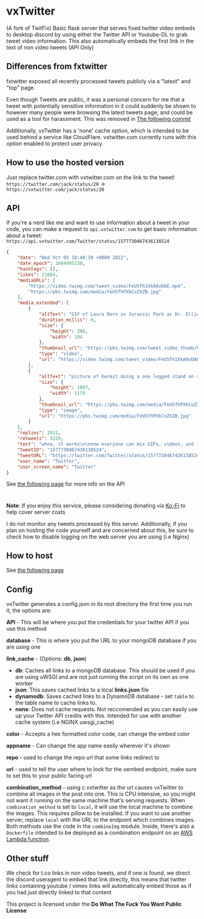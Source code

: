 # vxTwitter
(A fork of TwitFix)
Basic flask server that serves fixed twitter video embeds to desktop discord by using either the Twitter API or Youtube-DL to grab tweet video information. This also automatically embeds the first link in the text of non video tweets (API Only)

## Differences from fxtwitter
fxtwitter exposed all recently processed tweets publicly via a "latest" and "top" page.

Even though Tweets are public, it was a personal concern for me that a tweet with potentially sensitive information in it could suddenly be shown to however many people were browsing the latest tweets page, and could be used as a tool for harassment. This was removed in [The following commit](https://github.com/dylanpdx/BetterTwitFix/commit/87ba86ba502e73ddb370bd4e5b964548d3272400#diff-a11c36d9b2d53672d6b3d781dca5bef9129159947de66bc3ffaec5fab389d80cL115)

Additionally, vxTwitter has a 'none' cache option, which is intended to be used behind a service like CloudFlare. vxtwitter.com currently runs with this option enabled to protect user privacy. 
## How to use the hosted version

Just replace twitter.com with vxtwitter.com on the link to the tweet! `https://twitter.com/jack/status/20` -> `https://vxtwitter.com/jack/status/20`

## API
If you're a nerd like me and want to use information about a tweet in your code, you can make a request to `api.vxtwitter.com` to get basic information about a tweet:
`https://api.vxtwitter.com/Twitter/status/1577730467436138524`
```json
{
    "date": "Wed Oct 05 18:40:30 +0000 2022",
    "date_epoch": 1664995230,
    "hashtags": [],
    "likes": 21664,
    "mediaURLs": [
        "https://video.twimg.com/tweet_video/FeU5fh1XkA0vDAE.mp4",
        "https://pbs.twimg.com/media/FeU5fhPXkCoZXZB.jpg"
    ],
    "media_extended": [
        {
            "altText": "GIF of Laura Dern in Jurassic Park as Dr. Ellie Sattler taking off her sunglasses in shock",
            "duration_millis": 0,
            "size": {
                "height": 206,
                "width": 194
            },
            "thumbnail_url": "https://pbs.twimg.com/tweet_video_thumb/FeU5fh1XkA0vDAE.jpg",
            "type": "video",
            "url": "https://video.twimg.com/tweet_video/FeU5fh1XkA0vDAE.mp4"
        },
        {
            "altText": "picture of Kermit doing a one legged stand on a bicycle seat riding through the park",
            "size": {
                "height": 1007,
                "width": 1179
            },
            "thumbnail_url": "https://pbs.twimg.com/media/FeU5fhPXkCoZXZB.jpg",
            "type": "image",
            "url": "https://pbs.twimg.com/media/FeU5fhPXkCoZXZB.jpg"
        }
    ],
    "replies": 2911,
    "retweets": 3229,
    "text": "whoa, it works\n\nnow everyone can mix GIFs, videos, and images in one Tweet, available on iOS and Android https://t.co/LVVolAQPZi",
    "tweetID": "1577730467436138524",
    "tweetURL": "https://twitter.com/Twitter/status/1577730467436138524",
    "user_name": "Twitter",
    "user_screen_name": "Twitter"
}
```
See [the following page](https://github.com/dylanpdx/BetterTwitFix/blob/main/api.md) for more info on the API

#

**Note**: If you enjoy this service, please considering donating via [Ko-Fi](https://ko-fi.com/dylanpdx) to help cover server costs

I do not monitor any tweets processed by this server. Additionally, if you plan on hosting the code yourself and are concerned about this, be sure to check how to disable logging on the web server you are using (i.e Nginx)

## How to host
See [the following page](https://github.com/dylanpdx/BetterTwitFix/blob/main/hosting.md)

## Config

vxTwitter generates a config.json in its root directory the first time you run it, the options are:

**API** - This will be where you put the credentials for your twitter API if you use this method

**database** - This is where you put the URL to your mongoDB database if you are using one

**link_cache** - (Options: **db**, **json**)

- **db**: Caches all links to a mongoDB database. This should be used if you are using uWSGI and are not just running the script on its own as one worker
- **json**: This saves cached links to a local **links.json** file
- **dynamodb**: Saves cached links to a DynamoDB database - set `table` to the table name to cache links to.
- **none**: Does not cache requests. Not reccomended as you can easily use up your Twitter API credits with this. Intended for use with another cache system (i.e NGINX uwsgi_cache)

**color** - Accepts a hex formatted color code, can change the embed color

**appname** - Can change the app name easily wherever it's shown

**repo** - used to change the repo url that some links redirect to

**url** - used to tell the user where to look for the oembed endpoint, make sure to set this to your public facing url

**combination_method** - using c.vxtwitter as the url causes vxTwitter to combine all images in the post into one. This is CPU intensive, so you might not want it running on the same machine that's serving requests. When `combination_method` is set to `local`, it will use the local machine to combine the images. This requires pillow to be installed. If you want to use another server, replace `local` with the URL to the endpoint which combines images. Both methods use the code in the `combineImg` module. Inside, there's also a `Dockerfile` intended to be deployed as a combination endpoint on an [AWS Lambda function](https://docs.aws.amazon.com/lambda/latest/dg/images-create.html).

## Other stuff

We check for t.co links in non video tweets, and if one is found, we direct the discord useragent to embed that link directly, this means that twitter links containing youtube / vimeo links will automatically embed those as if you had just directly linked to that content

This project is licensed under the **Do What The Fuck You Want Public License**
